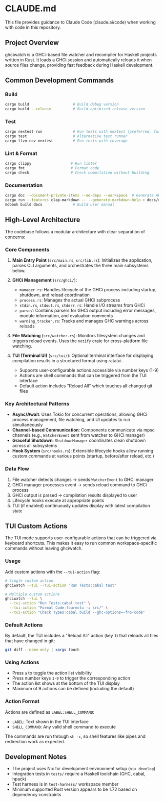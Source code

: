 # CLAUDE.md

This file provides guidance to Claude Code (claude.ai/code) when working with code in this repository.

## Project Overview

ghciwatch is a GHCi-based file watcher and recompiler for Haskell projects written in Rust. It loads a GHCi session and automatically reloads it when source files change, providing fast feedback during Haskell development.

## Common Development Commands

### Build
```bash
cargo build                    # Build debug version
cargo build --release          # Build optimized release version
```

### Test
```bash
cargo nextest run              # Run tests with nextest (preferred, faster)
cargo test                     # Alternative test runner
cargo llvm-cov nextest         # Run tests with coverage
```

### Lint & Format
```bash
cargo clippy                  # Run linter
cargo fmt                     # Format code
cargo check                   # Check compilation without building
```

### Documentation
```bash
cargo doc --document-private-items --no-deps --workspace  # Generate API docs
cargo run --features clap-markdown -- --generate-markdown-help > docs/cli.md  # Update CLI docs
mdbook build docs              # Build user manual
```

## High-Level Architecture

The codebase follows a modular architecture with clear separation of concerns:

### Core Components

1. **Main Entry Point** (`src/main.rs`, `src/lib.rs`): Initializes the application, parses CLI arguments, and orchestrates the three main subsystems below.

2. **GHCi Management** (`src/ghci/`): 
   - `manager.rs`: Handles lifecycle of the GHCi process including startup, shutdown, and reload coordination
   - `process.rs`: Manages the actual GHCi subprocess
   - `stdin.rs`, `stdout.rs`, `stderr.rs`: Handle I/O streams from GHCi
   - `parse/`: Contains parsers for GHCi output including error messages, module information, and evaluation comments
   - `warning_tracker.rs`: Tracks and manages GHC warnings across reloads

3. **File Watching** (`src/watcher.rs`): Monitors filesystem changes and triggers reload events. Uses the `notify` crate for cross-platform file watching.

4. **TUI (Terminal UI)** (`src/tui/`): Optional terminal interface for displaying compilation results in a structured format using ratatui.
   - Supports user-configurable actions accessible via number keys (1-9)
   - Actions are shell commands that can be triggered from the TUI interface
   - Default action includes "Reload All" which touches all changed git files

### Key Architectural Patterns

- **Async/Await**: Uses Tokio for concurrent operations, allowing GHCi process management, file watching, and UI updates to run simultaneously
- **Channel-based Communication**: Components communicate via mpsc channels (e.g., `WatcherEvent` sent from watcher to GHCi manager)
- **Graceful Shutdown**: `ShutdownManager` coordinates clean shutdown across all subsystems
- **Hook System** (`src/hooks.rs`): Extensible lifecycle hooks allow running custom commands at various points (startup, before/after reload, etc.)

### Data Flow

1. File watcher detects changes → sends `WatcherEvent` to GHCi manager
2. GHCi manager processes event → sends reload command to GHCi process  
3. GHCi output is parsed → compilation results displayed to user
4. Lifecycle hooks execute at appropriate points
5. TUI (if enabled) continuously updates display with latest compilation state

## TUI Custom Actions

The TUI mode supports user-configurable actions that can be triggered via keyboard shortcuts. This makes it easy to run common workspace-specific commands without leaving ghciwatch.

### Usage

Add custom actions with the `--tui-action` flag:

```bash
# Single custom action
ghciwatch --tui --tui-action "Run Tests:cabal test"

# Multiple custom actions
ghciwatch --tui \
  --tui-action "Run Tests:cabal test" \
  --tui-action "Format Code:fourmolu -i src/" \
  --tui-action "Check Types:cabal build --ghc-options=-fno-code"
```

### Default Actions

By default, the TUI includes a "Reload All" action (key `1`) that reloads all files that have changed in git:
```bash
git diff --name-only | xargs touch
```

### Using Actions

- Press `a` to toggle the action list visibility
- Press number keys `1-9` to trigger the corresponding action
- The action list shows at the bottom of the TUI display
- Maximum of 9 actions can be defined (including the default)

### Action Format

Actions are defined as `LABEL:SHELL_COMMAND`:
- `LABEL`: Text shown in the TUI interface
- `SHELL_COMMAND`: Any valid shell command to execute

The commands are run through `sh -c`, so shell features like pipes and redirection work as expected.

## Development Notes

- The project uses Nix for development environment setup (`nix develop`)
- Integration tests in `tests/` require a Haskell toolchain (GHC, cabal, hpack)
- Test harness is in `test-harness/` workspace member
- Minimum supported Rust version appears to be 1.72 based on dependency constraints